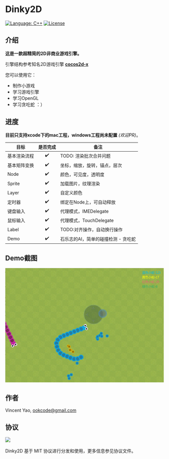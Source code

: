 # Dinky2D

[![Language: C++](https://img.shields.io/badge/language-C++-fc487d.svg)](https://isocpp.org/)
[![License](https://img.shields.io/badge/license-MIT-000000.svg)](https://github.com/ookcode/Dinky2D/blob/master/LICENSE)

## 介绍

**这是一款超精简的2D非商业游戏引擎。**

引擎结构参考知名2D游戏引擎 **[cocos2d-x](https://github.com/cocos2d/cocos2d-x)**

您可以使用它：

* 制作小游戏
* 学习游戏引擎
* 学习OpenGL
* 学习贪吃蛇 ：）
## 进度
**目前只支持xcode下的mac工程，windows工程尚未配置** *(欢迎PR)*。

| 目标     | 是否完成 | 备注                   |
| ------ | :--: | -------------------- |
| 基本渲染流程 |  ✔️  | TODO: 渲染批次合并问题       |
| 基本矩阵变换 |  ✔️  | 坐标，缩放，旋转，锚点，层次       |
| Node   |  ✔️  | 颜色，可见度，透明度           |
| Sprite |  ✔️  | 加载图片，纹理渲染            |
| Layer  |  ✔️  | 自定义颜色                |
| 定时器    |  ✔️  | 绑定在Node上，可自动释放       |
| 键盘输入   |  ✔️  | 代理模式，IMEDelegate     |
| 鼠标输入   |  ✔️  | 代理模式，TouchDelegate   |
| Label  |  ✔️  | TODO:对齐操作，自动换行操作     |
| Demo   |  ✔️  | 石乐志的AI，简单的碰撞检测 - 贪吃蛇 |


## Demo截图

![](README/preview.png)

## 作者

Vincent Yao, ookcode@gmail.com

## 协议

![](https://upload.wikimedia.org/wikipedia/commons/thumb/f/f8/License_icon-mit-88x31-2.svg/128px-License_icon-mit-88x31-2.svg.png)

Dinky2D 基于 MIT 协议进行分发和使用，更多信息参见协议文件。
